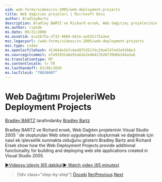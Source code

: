 ```yaml
---
uid: web-forms/videos/vs-2005/web-deployment-projects
title: Web dağıtımı projeleri | Microsoft Docs
author: BradleyBartz
description: Bradley BARTZ ve Richard ersek, Web dağıtımı projelerinin Web sitesi uygulamalarının oluşturulması ve dağıtılması için nasıl ek işlevsellik sunmakta olduğunu gösterir...
ms.author: riande
ms.date: 09/21/2006
ms.assetid: eca1b75a-2f32-4004-842e-aa555175a3ea
msc.legacyurl: /web-forms/videos/vs-2005/web-deployment-projects
msc.type: video
ms.openlocfilehash: 413644e1bfc8ed9753517dc29a4747e43e91b8e3
ms.sourcegitcommit: e7e91932a6e91a63e2e46417626f39d6b244a3ab
ms.translationtype: MT
ms.contentlocale: tr-TR
ms.lasthandoff: 03/06/2020
ms.locfileid: "78636607"
---
```

# <a name="web-deployment-projects"></a><span data-ttu-id="6292b-103">Web Dağıtımı Projeleri</span><span class="sxs-lookup"><span data-stu-id="6292b-103">Web Deployment Projects</span></span>

<span data-ttu-id="6292b-104">[Bradley BARTZ](https://github.com/BradleyBartz) tarafından</span><span class="sxs-lookup"><span data-stu-id="6292b-104">by [Bradley Bartz](https://github.com/BradleyBartz)</span></span>

<span data-ttu-id="6292b-105">Bradley BARTZ ve Richard ersek, Web Dağıtım projelerinin Visual Studio 2005 ' de oluşturulan Web sitesi uygulamaları oluşturmak ve dağıtmak için nasıl ek işlevsellik sunmakta olduğunu gösterir.</span><span class="sxs-lookup"><span data-stu-id="6292b-105">Bradley Bartz and Richard Ersek show how the Web Deployment Projects provide additional functionality for building and deploying web site applications created in Visual Studio 2005.</span></span>

[<span data-ttu-id="6292b-106">&#9654;Videoyu izleyin (65 dakika)</span><span class="sxs-lookup"><span data-stu-id="6292b-106">&#9654; Watch video (65 minutes)</span></span>](https://channel9.msdn.com/Blogs/ASP-NET-Site-Videos/web-deployment-projects)

> [!div class="step-by-step"]
> <span data-ttu-id="6292b-107">[Önceki](how-do-i-enable-code-coverage-and-profiling-in-production-applications.md)
> [İleri](web-application-projects-web-deployment-projects.md)</span><span class="sxs-lookup"><span data-stu-id="6292b-107">[Previous](how-do-i-enable-code-coverage-and-profiling-in-production-applications.md)
[Next](web-application-projects-web-deployment-projects.md)</span></span>
